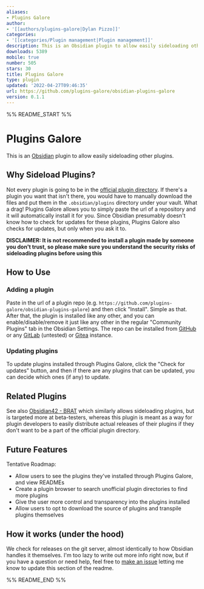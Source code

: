 ```yaml
---
aliases:
- Plugins Galore
author:
- '[[authors/plugins-galore|Dylan Pizzo]]'
categories:
- '[[categories/Plugin management|Plugin management]]'
description: This is an Obsidian plugin to allow easily sideloading other plugins.
downloads: 5389
mobile: true
number: 505
stars: 30
title: Plugins Galore
type: plugin
updated: '2022-04-27T09:46:35'
url: https://github.com/plugins-galore/obsidian-plugins-galore
version: 0.1.1
---
```


%% README_START %%

# Plugins Galore

This is an [Obsidian](https://obsidian.md/) plugin to allow easily sideloading other plugins.

## Why Sideload Plugins?

Not every plugin is going to be in the [official plugin directory](https://obsidian.md/plugins). If there's a plugin you want that isn't there, you would have to manually download the files and put them in the `.obsidian/plugins` directory under your vault. What a drag! Plugins Galore allows you to simply paste the url of a repository and it will automatically install it for you. Since Obsidian presumably doesn't know how to check for updates for these plugins, Plugins Galore also checks for updates, but only when you ask it to.

**DISCLAIMER: It is not recommended to install a plugin made by someone you don't trust, so please make sure you understand the security risks of sideloading plugins before using this**

## How to Use

### Adding a plugin

Paste in the url of a plugin repo (e.g. `https://github.com/plugins-galore/obsidian-plugins-galore`) and then click "Install". Simple as that. After that, the plugin is installed like any other, and you can enable/disable/remove it just like any other in the regular "Community Plugins" tab in the Obsidian Settings. The repo can be installed from [GitHub](https://github.com/) or any [GitLab](https://gitlab.com/) (untested) or [Gitea](https://gitea.io/) instance.

### Updating plugins

To update plugins installed through Plugins Galore, click the "Check for updates" button, and then if there are any plugins that can be updated, you can decide which ones (if any) to update.

## Related Plugins

See also [Obsidian42 - BRAT](https://github.com/TfTHacker/obsidian42-brat) which similarly allows sideloading plugins, but is targeted more at beta-testers, whereas this plugin is meant as a way for plugin developers to easily distribute actual releases of their plugins if they don't want to be a part of the official plugin directory.

## Future Features

Tentative Roadmap:
- Allow users to see the plugins they've installed through Plugins Galore, and view READMEs
- Create a plugin browser to search unofficial plugin directories to find more plugins
- Give the user more control and transparency into the plugins installed
- Allow users to opt to download the source of plugins and transpile plugins themselves

## How it works (under the hood)

We check for releases on the git server, almost identically to how Obsidian handles it themselves. I'm too lazy to write out more info right now, but if you have a question or need help, feel free to [make an issue](https://github.com/plugins-galore/obsidian-plugins-galore/issues) letting me know to update this section of the readme. 


%% README_END %%